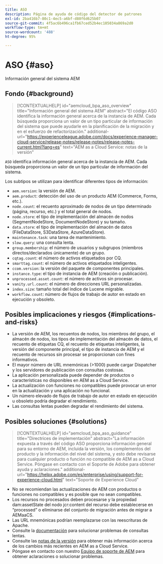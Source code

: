 ```yaml
---
title: ASO
description: Página de ayuda de código del detector de patrones
exl-id: 2ba416b7-80c1-4ec5-a6bf-d80f6d625b07
source-git-commit: 4f5ac6b496ca1fb67ced52b4ec105034a869a2d0
workflow-type: tm+mt
source-wordcount: '488'
ht-degree: 95%

---
```


# ASO {#aso}

Información general del sistema AEM

## Fondo {#background}

>[!CONTEXTUALHELP]
>id="aemcloud_bpa_aso_overview"
>title="Información general del sistema AEM"
>abstract="El código ASO identifica la información general acerca de la instancia de AEM. Cada búsqueda proporciona un valor de un tipo particular de información del sistema que puede ayudarle en la planificación de la migración y en el esfuerzo de refactorización."
>additional-url="https://experienceleague.adobe.com/docs/experience-manager-cloud-service/release-notes/release-notes/release-notes-current.html?lang=es" text="AEM as a Cloud Service: notas de la versión"

`ASO` identifica información general acerca de la instancia de AEM. Cada búsqueda proporciona un valor de un tipo particular de información del sistema.

Los subtipos se utilizan para identificar diferentes tipos de información:

* `aem.version`: la versión de AEM.
* `aem.product`: detección del uso de un producto AEM (Commerce, Forms, etc.).
* `node.count`: el recuento aproximado de nodos de un tipo determinado (página, recurso, etc.) y el total general de nodos.
* `node.store`: el tipo de implementación del almacén de nodos (SegmentNodeStore, DocumentNodeStore) y su tamaño.
* `data.store`: el tipo de implementación del almacén de datos (FileDataStore, S3DataStore, AzureDataStore).
* `maintenance.task`: una tarea de mantenimiento.
* `slow.query`: una consulta lenta.
* `group.membership`: el número de usuarios y subgrupos (miembros directos/declarados únicamente) de un grupo.
* `cqtag.count`: el número de activos etiquetados por CQ.
* `smarttag.count`: el número de activos etiquetados inteligentes.
* `ccom.version`: la versión del paquete de componentes principales.
* `instance.type`: el tipo de instancia de AEM (creación o publicación).
* `unprocessed.asset.count`: el número de activos sin procesar.
* `vanity.url.count`: el número de direcciones URL personalizadas.
* `index.size`: tamaño total del índice de Lucene migrable.
* `workflow.count`: número de flujos de trabajo de autor en estado en ejecución y obsoleto.

## Posibles implicaciones y riesgos {#implications-and-risks}

* La versión de AEM, los recuentos de nodos, los miembros del grupo, el almacén de nodos, los tipos de implementación del almacén de datos, el recuento de etiquetas CQ, el recuento de etiquetas inteligentes, la versión del componente principal, el tipo de instancia de AEM y el recuento de recursos sin procesar se proporcionan con fines informativos.
* El mayor número de URL mnemónicas (>1000) puede cargar Dispatcher y los servidores de publicación con consultas costosas.
* La aplicación personalizada puede depender de productos o características no disponibles en AEM as a Cloud Service.
* La actualización con funciones no compatibles puede provocar un error en la actualización y una aplicación no funcional.
* Un número elevado de flujos de trabajo de autor en estado en ejecución u obsoleto podría degradar el rendimiento.
* Las consultas lentas pueden degradar el rendimiento del sistema.

## Posibles soluciones {#solutions}

>[!CONTEXTUALHELP]
>id="aemcloud_bpa_aso_guidance"
>title="Directrices de implementación"
>abstract="La información expuesta a través del código ASO proporciona información general para su entorno de AEM, incluida la versión, los complementos del producto y la información del nivel del sistema, y esto debe revisarse para cualquier producto o función no compatible de AEM as a Cloud Service. Póngase en contacto con el Soporte de Adobe para obtener ayuda y aclaraciones."
>additional-url="https://helpx.adobe.com/es/enterprise/using/support-for-experience-cloud.html" text="Soporte de Experience Cloud"

* No se recomiendan las actualizaciones de AEM con productos o funciones no compatibles y es posible que no sean compatibles.
* Los recursos no procesados deben procesarse y la propiedad dam:assetState del nodo jcr:content del recurso debe establecerse en “processed” o eliminarse del conjunto de migración antes de migrar a AEMaaCS.
* Las URL mnemónicas podrían reemplazarse con las reescrituras de Apache.
* Consulte la [documentación](https://experienceleague.adobe.com/docs/experience-manager-65/developing/bestpractices/troubleshooting-slow-queries.html) para solucionar problemas de consultas lentas.
* Consulte las [notas de la versión](https://experienceleague.adobe.com/docs/experience-manager-cloud-service/release-notes/release-notes/release-notes-current.html?lang=es) para obtener más información acerca de los cambios más recientes en AEM as a Cloud Service.
* Póngase en contacto con nuestro [Equipo de soporte de AEM](https://helpx.adobe.com/es/enterprise/using/support-for-experience-cloud.html) para obtener aclaraciones o solucionar problemas.
